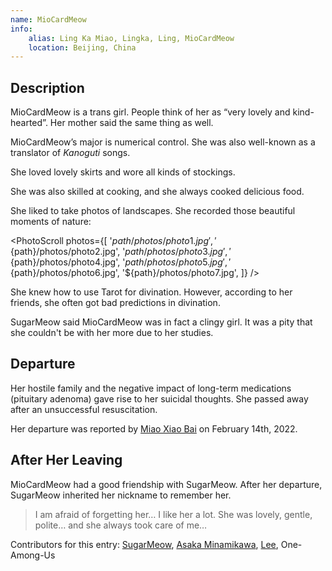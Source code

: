 ```yaml
---
name: MioCardMeow
info:
    alias: Ling Ka Miao, Lingka, Ling, MioCardMeow
    location: Beijing, China
---
```


## Description

MioCardMeow is a trans girl. People think of her as “very lovely and kind-hearted”. Her mother said the same thing as well.

MioCardMeow’s major is numerical control. She was also well-known as a translator of *Kanoguti* songs.

She loved lovely skirts and wore all kinds of stockings.

She was also skilled at cooking, and she always cooked delicious food.

She liked to take photos of landscapes.
She recorded those beautiful moments of nature:

<PhotoScroll photos={[
'${path}/photos/photo1.jpg',
'${path}/photos/photo2.jpg',
'${path}/photos/photo3.jpg',
'${path}/photos/photo4.jpg',
'${path}/photos/photo5.jpg',
'${path}/photos/photo6.jpg',
'${path}/photos/photo7.jpg',
]} />

She knew how to use Tarot for divination. However, according to her friends, she often got bad predictions in divination.

SugarMeow said MioCardMeow was in fact a clingy girl. It was a pity that she couldn't be with her more due to her studies.

## Departure

Her hostile family and the negative impact of long-term medications (pituitary adenoma) gave rise to her suicidal thoughts. She passed away after an unsuccessful resuscitation.

Her departure was reported by [Miao Xiao Bai](https://twitter.com/pizyj/status/1492928433172582400?s=21) on February 14th, 2022.

## After Her Leaving

MioCardMeow had a good friendship with SugarMeow. After her departure, SugarMeow inherited her nickname to remember her.

> I am afraid of forgetting her… I like her a lot. She was lovely, gentle, polite… and she always took care of me…

Contributors for this entry: [SugarMeow](https://space.bilibili.com/618333512), [Asaka Minamikawa](https://twitter.com/GE90Start), [Lee](https://twitter.com/rbqwansui), One-Among-Us
